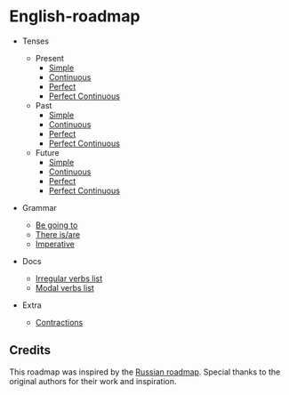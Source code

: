# English-roadmap


- Tenses
  - Present
    - [Simple](https://test-english.com/grammar-points/a1/present-simple/)
    - [Continuous](https://www.perfect-english-grammar.com/present-continuous-exercise-1.html)
    - [Perfect](https://www.perfect-english-grammar.com/present-perfect.html)
    - [Perfect Continuous](https://www.perfect-english-grammar.com/present-perfect-continuous.html)
  - Past
    - [Simple](https://www.perfect-english-grammar.com/past-simple.html)
    - [Continuous](https://www.perfect-english-grammar.com/past-continuous.html)
    - [Perfect](https://www.perfect-english-grammar.com/past-perfect.html)
    - [Perfect Continuous](https://www.perfect-english-grammar.com/past-perfect-continuous.html)
  - Future
    - [Simple](https://www.perfect-english-grammar.com/simple-future.html)
    - [Continuous](https://www.perfect-english-grammar.com/future-continuous.html)
    - [Perfect](https://www.perfect-english-grammar.com/past-perfect.html)
    - [Perfect Continuous](https://www.perfect-english-grammar.com/future-perfect-continuous.html)
- Grammar
  - [Be going to](https://www.englishclub.com/grammar/verbs-m_going-to.php)
  - [There is/are](https://www.englishclub.com/grammar/subject-verb-agreement-there-is-there-are.php)
  - [Imperative](https://test-english.com/grammar-points/a1/imperative-sit-dont-talk/3/)
- Docs
  - [Irregular verbs list](https://www.perfect-english-grammar.com/irregular-verbs-exercises.html)
  - [Modal verbs list](https://www.perfect-english-grammar.com/modal-verbs.html)

- Extra
  - [Contractions](https://www.sjsu.edu/writingcenter/docs/handouts/Contractions.pdf) 


     
## Credits

This roadmap was inspired by the [Russian roadmap](https://github.com/tehrelt/English-roadmap). Special thanks to the original authors for their work and inspiration.

